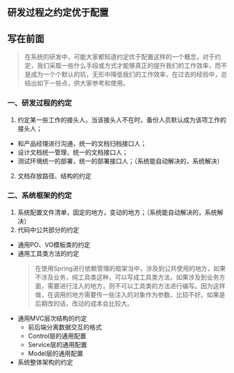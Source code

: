 ## 研发过程之约定优于配置
## 写在前面
> 在系统的研发中，可能大家都知道约定优于配置这样的一个概念，对于约定，我们采取一些什么手段或方式才能够真正的提升我们的工作效率，而不是成为一个个默认的坑，无形中降低我们的工作效率，在过去的经验中，总结出如下一些点，供大家参考和使用。
### 一、研发过程的约定
1. 约定某一些工作的接头人，当该接头人不在时，备份人员默认成为该项工作的接头人；
  * 和产品经理进行沟通，统一的文档归档接口人；
  * 设计文档统一管理，统一的文档接口人；
  * 测试环境统一的部署，统一的部署接口人；（系统能自动解决的，系统解决）
2. 文档存放路径、结构的约定

### 二、系统框架的约定
1. 系统配置文件清单，固定的地方，变动的地方；（系统能自动解决的，系统解决）
1. 代码中公共部分的约定
  * 通用PO、VO模板类的约定
  * 通用工具类方法的约定
    > 在使用Spring进行依赖管理的框架当中，涉及到公共使用的地方，如果不涉及业务，纯工具类这种，可以写成工具类方法，如果涉及到业务方面，需要进行注入的地方，则不可以工具类的方法进行编写。因为这样做，在调用的地方需要传一些注入的对象作为参数，比较不好。如果是后期改的话，改动的成本会比较大。
  * 通用MVC层次结构的约定
    * 前后端分离数据交互的格式
    * Control层的通用配置
    * Service层的通用配置
    * Model层的通用配置
  * 系统整体架构的约定
  